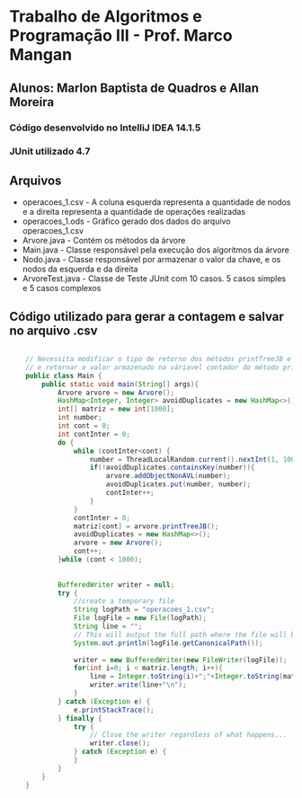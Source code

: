 # Trabalho de Algoritmos e Programação III - Prof. Marco Mangan
## Alunos: Marlon Baptista de Quadros e Allan Moreira

### Código desenvolvido no IntelliJ IDEA 14.1.5
### JUnit utilizado 4.7

## Arquivos
* operacoes_1.csv - A coluna esquerda representa a quantidade de nodos e a direita representa a quantidade de operações realizadas
* operacoes_1.ods - Gráfico gerado dos dados do arquivo operacoes_1.csv
* Arvore.java - Contém os métodos da árvore
* Main.java - Classe responsável pela execução dos algoritmos da árvore
* Nodo.java - Classe responsável por armazenar o valor da chave, e os nodos da esquerda e da direita
* ArvoreTest.java - Classe de Teste JUnit com 10 casos. 5 casos simples e 5 casos complexos

## Código utilizado para gerar a contagem e salvar no arquivo .csv
```java

    // Necessita modificar o tipo de retorno dos métodos printTreeJB e printTreeJB0 da classe Arvore para int
    // e retornar o valor armazenado na váriavel contador do método printTreeJB0
    public class Main {
        public static void main(String[] args){
            Arvore arvore = new Arvore();
            HashMap<Integer, Integer> avoidDuplicates = new HashMap<>();
            int[] matriz = new int[1000];
            int number;
            int cont = 0;
            int contInter = 0;
            do {
                while (contInter<cont) {
                    number = ThreadLocalRandom.current().nextInt(1, 1000);
                    if(!avoidDuplicates.containsKey(number)){
                        arvore.addObjectNonAVL(number);
                        avoidDuplicates.put(number, number);
                        contInter++;
                    }
                }
                contInter = 0;
                matriz[cont] = arvore.printTreeJB();
                avoidDuplicates = new HashMap<>();
                arvore = new Arvore();
                cont++;
            }while (cont < 1000);
    
    
            BufferedWriter writer = null;
            try {
                //create a temporary file
                String logPath = "operacoes_1.csv";
                File logFile = new File(logPath);
                String line = "";
                // This will output the full path where the file will be written to...
                System.out.println(logFile.getCanonicalPath());
    
                writer = new BufferedWriter(new FileWriter(logFile));
                for(int i=0; i < matriz.length; i++){
                    line = Integer.toString(i)+";"+Integer.toString(matriz[i]);
                    writer.write(line+"\n");
                }
            } catch (Exception e) {
                e.printStackTrace();
            } finally {
                try {
                    // Close the writer regardless of what happens...
                    writer.close();
                } catch (Exception e) {
                }
            }
        }
    }


```